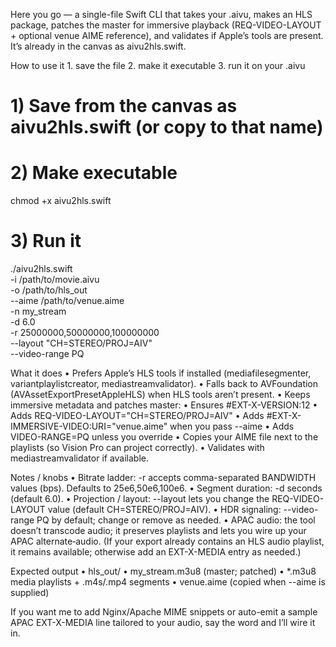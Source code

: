Here you go — a single-file Swift CLI that takes your .aivu, makes an HLS package, patches the master for immersive playback (REQ-VIDEO-LAYOUT + optional venue AIME reference), and validates if Apple’s tools are present. It’s already in the canvas as aivu2hls.swift.

How to use it
	1.	save the file
	2.	make it executable
	3.	run it on your .aivu

# 1) Save from the canvas as aivu2hls.swift (or copy to that name)
# 2) Make executable
chmod +x aivu2hls.swift

# 3) Run it
./aivu2hls.swift \
  -i /path/to/movie.aivu \
  -o /path/to/hls_out \
  --aime /path/to/venue.aime \
  -n my_stream \
  -d 6.0 \
  -r 25000000,50000000,100000000 \
  --layout "CH=STEREO/PROJ=AIV" \
  --video-range PQ

What it does
	•	Prefers Apple’s HLS tools if installed (mediafilesegmenter, variantplaylistcreator, mediastreamvalidator).
	•	Falls back to AVFoundation (AVAssetExportPresetAppleHLS) when HLS tools aren’t present.
	•	Keeps immersive metadata and patches master:
	•	Ensures #EXT-X-VERSION:12
	•	Adds REQ-VIDEO-LAYOUT="CH=STEREO/PROJ=AIV"
	•	Adds #EXT-X-IMMERSIVE-VIDEO:URI="venue.aime" when you pass --aime
	•	Adds VIDEO-RANGE=PQ unless you override
	•	Copies your AIME file next to the playlists (so Vision Pro can project correctly).
	•	Validates with mediastreamvalidator if available.

Notes / knobs
	•	Bitrate ladder: -r accepts comma-separated BANDWIDTH values (bps). Defaults to 25e6,50e6,100e6.
	•	Segment duration: -d seconds (default 6.0).
	•	Projection / layout: --layout lets you change the REQ-VIDEO-LAYOUT value (default CH=STEREO/PROJ=AIV).
	•	HDR signaling: --video-range PQ by default; change or remove as needed.
	•	APAC audio: the tool doesn’t transcode audio; it preserves playlists and lets you wire up your APAC alternate‐audio. (If your export already contains an HLS audio playlist, it remains available; otherwise add an EXT-X-MEDIA entry as needed.)

Expected output
	•	hls_out/
	•	my_stream.m3u8 (master; patched)
	•	*.m3u8 media playlists + .m4s/.mp4 segments
	•	venue.aime (copied when --aime is supplied)

If you want me to add Nginx/Apache MIME snippets or auto-emit a sample APAC EXT-X-MEDIA line tailored to your audio, say the word and I’ll wire it in.